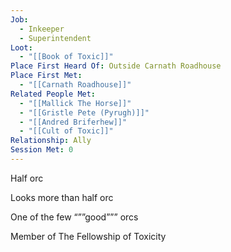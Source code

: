 ```yaml
---
Job:
  - Inkeeper
  - Superintendent
Loot:
  - "[[Book of Toxic]]"
Place First Heard Of: Outside Carnath Roadhouse
Place First Met:
  - "[[Carnath Roadhouse]]"
Related People Met:
  - "[[Mallick The Horse]]"
  - "[[Gristle Pete (Pyrugh)]]"
  - "[[Andred Briferhew]]"
  - "[[Cult of Toxic]]"
Relationship: Ally
Session Met: 0
---
```

Half orc

Looks more than half orc

One of the few “””good””” orcs

Member of The Fellowship of Toxicity